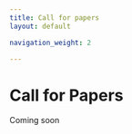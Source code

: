 ```yaml
---
title: Call for papers
layout: default

navigation_weight: 2

---
```


# Call for Papers

Coming soon
